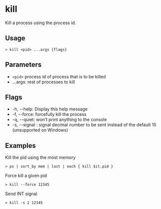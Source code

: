 # kill
Kill a process using the process id.

## Usage
```shell
> kill <pid> ...args {flags} 
 ```

## Parameters
* `<pid>` process id of process that is to be killed
* ...args: rest of processes to kill

## Flags
* -h, --help: Display this help message
* -f, --force: forcefully kill the process
* -q, --quiet: won't print anything to the console
* -s, --signal <integer>: signal decimal number to be sent instead of the default 15 (unsupported on Windows)

## Examples
  Kill the pid using the most memory
```shell
> ps | sort_by mem | last | each { kill $it.pid }
 ```

  Force kill a given pid
```shell
> kill --force 12345
 ```

  Send INT signal
```shell
> kill -s 2 12345
 ```

